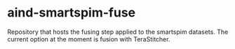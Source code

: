 # aind-smartspim-fuse

Repository that hosts the fusing step applied to the smartspim datasets. The current option at the moment is fusion with TeraStitcher.